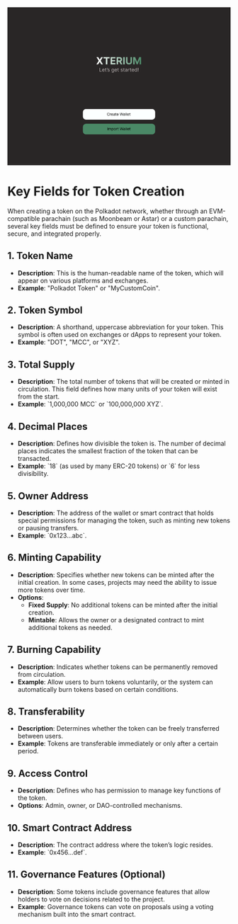 
<img src="/assets/Xterium Landing-Page.png" alt="XTERIUM-Landing" widht="300px">

# Key Fields for Token Creation

When creating a token on the Polkadot network, whether through an EVM-compatible parachain (such as Moonbeam or Astar) or a custom parachain, several key fields must be defined to ensure your token is functional, secure, and integrated properly.

## 1. **Token Name**
- **Description**: This is the human-readable name of the token, which will appear on various platforms and exchanges.
- **Example**: "Polkadot Token" or "MyCustomCoin".

## 2. **Token Symbol**
- **Description**: A shorthand, uppercase abbreviation for your token. This symbol is often used on exchanges or dApps to represent your token.
- **Example**: "DOT", "MCC", or "XYZ".

## 3. **Total Supply**
- **Description**: The total number of tokens that will be created or minted in circulation. This field defines how many units of your token will exist from the start.
- **Example**: \`1,000,000 MCC\` or \`100,000,000 XYZ\`.

## 4. **Decimal Places**
- **Description**: Defines how divisible the token is. The number of decimal places indicates the smallest fraction of the token that can be transacted.
- **Example**: \`18\` (as used by many ERC-20 tokens) or \`6\` for less divisibility.

## 5. **Owner Address**
- **Description**: The address of the wallet or smart contract that holds special permissions for managing the token, such as minting new tokens or pausing transfers.
- **Example**: \`0x123...abc\`.

## 6. **Minting Capability**
- **Description**: Specifies whether new tokens can be minted after the initial creation. In some cases, projects may need the ability to issue more tokens over time.
- **Options**: 
  - **Fixed Supply**: No additional tokens can be minted after the initial creation.
  - **Mintable**: Allows the owner or a designated contract to mint additional tokens as needed.

## 7. **Burning Capability**
- **Description**: Indicates whether tokens can be permanently removed from circulation.
- **Example**: Allow users to burn tokens voluntarily, or the system can automatically burn tokens based on certain conditions.

## 8. **Transferability**
- **Description**: Determines whether the token can be freely transferred between users. 
- **Example**: Tokens are transferable immediately or only after a certain period.

## 9. **Access Control**
- **Description**: Defines who has permission to manage key functions of the token.
- **Options**: Admin, owner, or DAO-controlled mechanisms.

## 10. **Smart Contract Address**
- **Description**: The contract address where the token’s logic resides.
- **Example**: \`0x456...def\`.

## 11. **Governance Features (Optional)**
- **Description**: Some tokens include governance features that allow holders to vote on decisions related to the project.
- **Example**: Governance tokens can vote on proposals using a voting mechanism built into the smart contract.
